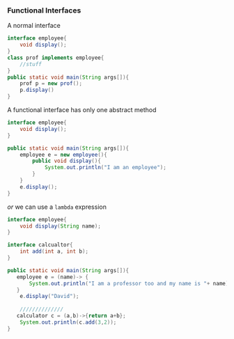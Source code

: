 ### Functional Interfaces

A normal interface

```java
interface employee{
    void display();
}
class prof implements employee{
    //stuff
}
public static void main(String args[]){
    prof p = new prof();
    p.display()
}
```

A functional interface has only one abstract method

```java
interface employee{
    void display();
}

public static void main(String args[]){
    employee e = new employee(){
        public void display(){
            System.out.println("I am an employee");
        }
    }
    e.display();
}
```

_or_ we can use a `lambda` expression

```java
interface employee{
    void display(String name);
}

interface calcualtor{
    int add(int a, int b);
}

public static void main(String args[]){
   employee e = (name)-> {
       System.out.println("I am a professor too and my name is "+ name);
   }
    e.display("David");
    
    //////////////
   calculator c = (a,b)->{return a+b};
    System.out.println(c.add(3,2));
}
```

